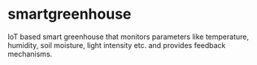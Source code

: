 # smartgreenhouse
IoT based smart greenhouse that monitors parameters like temperature, humidity, soil moisture, light intensity etc. and provides feedback mechanisms.

